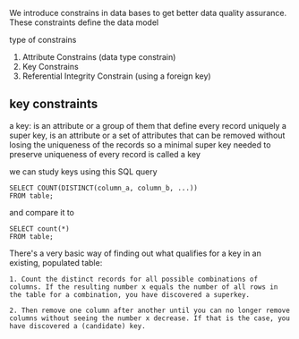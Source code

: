 We introduce constrains in data bases to get better data quality assurance. These constraints define the data model 

type of constrains
1. Attribute Constrains (data type constrain)
2. Key Constrains
3. Referential Integrity Constrain (using a foreign key)



## key constraints
a key: is an attribute or a group of them that define every record uniquely
a super key, is an attribute or a set of attributes that can be removed without losing the uniqueness of the records
so a minimal super key needed to preserve uniqueness of every record is called a key

we can study keys using this SQL query
```
SELECT COUNT(DISTINCT(column_a, column_b, ...))
FROM table;
```

and compare it to
```
SELECT count(*)
FROM table;
```

There's a very basic way of finding out what qualifies for a key in an existing, populated table:

    1. Count the distinct records for all possible combinations of columns. If the resulting number x equals the number of all rows in the table for a combination, you have discovered a superkey.

    2. Then remove one column after another until you can no longer remove columns without seeing the number x decrease. If that is the case, you have discovered a (candidate) key.
